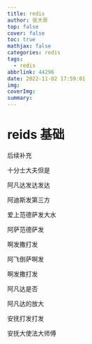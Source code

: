 ```yaml
---
title: redis
author: 张大哥
top: false
cover: false
toc: true
mathjax: false
categories: redis
tags:
  - redis
abbrlink: 44296
date: 2022-11-02 17:59:01
img:
coverImg:
summary:
---
```


# reids 基础

后续补充



十分士大夫但是

阿凡达发达发达

阿迪斯发第三方

爱上范德萨发大水

阿萨范德萨发

啊发撒打发

阿飞倒萨啊发

啊发撒打发

阿凡达是否

阿凡达的放大

安抚打发打发

安抚大使法大师傅
